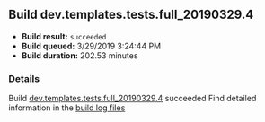 ## Build dev.templates.tests.full_20190329.4
- **Build result:** `succeeded`
- **Build queued:** 3/29/2019 3:24:44 PM
- **Build duration:** 202.53 minutes
### Details
Build [dev.templates.tests.full_20190329.4](https://winappstudio.visualstudio.com/web/build.aspx?pcguid=a4ef43be-68ce-4195-a619-079b4d9834c2&builduri=vstfs%3a%2f%2f%2fBuild%2fBuild%2f27416) succeeded
Find detailed information in the [build log files](https://uwpctdiags.blob.core.windows.net/buildlogs/dev.templates.tests.full_20190329.4_logs.zip)

